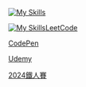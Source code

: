 [![My Skills](https://skillicons.dev/icons?i=js,html,css,bootstrap)](https://skillicons.dev)

[![My Skills](https://skillicons.dev/icons?i=github)](https://skillicons.dev)[LeetCode](https://leetcode.com/u/RDNNN/)

[CodePen](https://codepen.io/RDNNNNN)

[Udemy](https://www.udemy.com/user/ma-yu-deng/)

[2024鐵人賽](https://ithelp.ithome.com.tw/users/20168290/ironman/7118)
